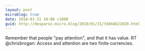 ```yaml
---
layout: post
microblog: true
date: 2010-01-31 10:00 +1000
guid: http://desparoz.micro.blog/2010/01/31/t8466621020.html
---
```

Remember that people "pay attention", and that it has value. RT @chrisbrogan: Access and attention are two finite currencies.
